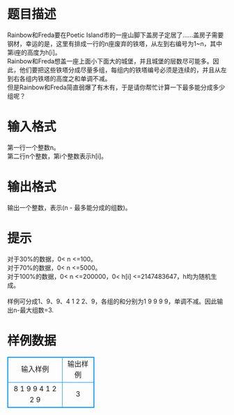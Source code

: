 # 

 
 # 题目描述 
Rainbow和Freda要在Poetic&nbsp;Island市的一座山脚下盖房子定居了……盖房子需要钢材，幸运的是，这里有排成一行的n座废弃的铁塔，从左到右编号为1~n，其中第i座的高度为h[i]。<br>Rainbow和Freda想盖一座上面小下面大的城堡，并且城堡的层数尽可能多。因此，他们要把这些铁塔分成尽量多组，每组内的铁塔编号必须是连续的，并且从左到右各组内铁塔的高度之和单调不减。<br>但是Rainbow和Freda简直弱爆了有木有，于是请你帮忙计算一下最多能分成多少组呢？<br> 

 
 # 输入格式 
第一行一个整数n。<br>第二行n个整数，第i个整数表示h[i]。<br> 

 
 # 输出格式 
输出一个整数，表示(n&nbsp;-&nbsp;最多能分成的组数)。<br> 

 
 # 提示 
对于30%的数据，0&lt;&nbsp;n&nbsp;&lt;=100。<br>对于70%的数据，0&lt;&nbsp;n&nbsp;&lt;=5000。<br>对于100%的数据，0&lt;&nbsp;n&nbsp;&lt;=200000，0&lt;&nbsp;h[i]&nbsp;&lt;=2147483647，h均为随机生成。<br><br>样例可分成1、9、9、4&nbsp;1&nbsp;2&nbsp;2、9，各组的和分别为1&nbsp;9&nbsp;9&nbsp;9&nbsp;9，单调不减。因此输出n-最大组数=3.<br> 
# 样例数据
<style>
        table,table tr th, table tr td { border:1px solid #0094ff; }
        table { width: 200px; min-height: 25px; line-height: 25px; text-align: center; border-collapse: collapse;}   
    </style>
<table>
	<tr>
		<td>输入样例</td>
		<td>输出样例</td>
	</tr>
<tr><td>8
1 9 9 4 1 2 2 9
</td><td>3
</td></tr></table>
